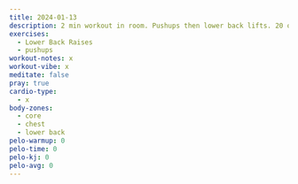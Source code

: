 ```yaml
---
title: 2024-01-13
description: 2 min workout in room. Pushups then lower back lifts. 20 of each, 2 sets. L
exercises:
  - Lower Back Raises
  - pushups
workout-notes: x
workout-vibe: x
meditate: false
pray: true
cardio-type:
  - x
body-zones:
  - core
  - chest
  - lower back
pelo-warmup: 0
pelo-time: 0
pelo-kj: 0
pelo-avg: 0
---
```

